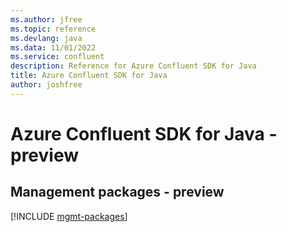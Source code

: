 ```yaml
---
ms.author: jfree
ms.topic: reference
ms.devlang: java
ms.data: 11/01/2022
ms.service: confluent
description: Reference for Azure Confluent SDK for Java
title: Azure Confluent SDK for Java
author: joshfree
---
```

# Azure Confluent SDK for Java - preview

## Management packages - preview
[!INCLUDE [mgmt-packages](confluent-mgmt-index.md)]
